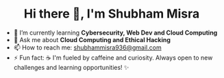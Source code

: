 <h1 align="center">Hi there 👋, I'm Shubham Misra</h1>

<!--
**Sam-Orion/Sam-Orion** is a ✨ _special_ ✨ repository because its `README.md` (this file) appears on your GitHub profile.

Here are some ideas to get you started:

- 🔭 I’m currently working on ...
- 🌱 I’m currently learning ...
- 👯 I’m looking to collaborate on ...
- 🤔 I’m looking for help with ...
- 💬 Ask me about ...
- 📫 How to reach me: ...
- 😄 Pronouns: ...
- ⚡ Fun fact: ...
-->
- 🌱 I’m currently learning **Cybersecurity, Web Dev and Cloud Computing**
- 💬 Ask me about **Cloud Computing and Ethical Hacking**
- 📫 How to reach me: shubhammisra936@gmail.com
- ⚡ Fun fact: ☕ I'm fueled by caffeine and curiosity. Always open to new challenges and learning opportunities! ✨
